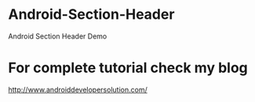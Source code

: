 Android-Section-Header
======================

Android Section Header Demo

For complete tutorial check my blog
==========================================
http://www.androiddevelopersolution.com/